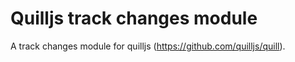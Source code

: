 # Quilljs track changes module

A track changes module for quilljs (https://github.com/quilljs/quill).
